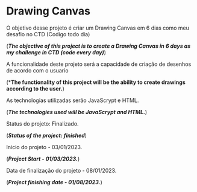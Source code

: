 # Drawing Canvas #

O objetivo desse projeto é criar um Drawing Canvas em 6 dias como meu desafio no CTD (Codigo todo dia) 

(***The objective of this project is to create a Drawing Canvas in 6 days as my challenge in CTD (code every day)***)


A funcionalidade deste projeto será a capacidade de criação de desenhos de acordo com o usuario 

(***The functionality of this project will be the ability to create drawings according to the user.**)

As technologias utilizadas serão JavaScrypt e HTML.

(***The technologies used will be JavaScrypt and HTML.***)


Status do projeto: Finalizado.

(***Status of the project: finished***)

Inicio do projeto - 03/01/2023.

(***Project Start - 01/03/2023.***)

Data de finalização do projeto - 08/01/2023.

(***Project finishing date - 01/08/2023.***)


